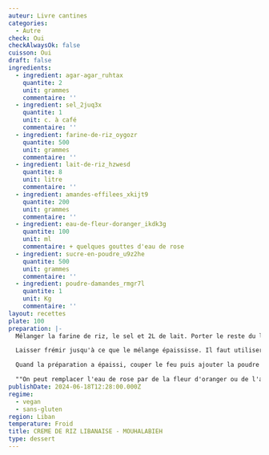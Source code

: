```yaml
---
auteur: Livre cantines
categories:
  - Autre
check: Oui
checkAlwaysOk: false
cuisson: Oui
draft: false
ingredients:
  - ingredient: agar-agar_ruhtax
    quantite: 2
    unit: grammes
    commentaire: ''
  - ingredient: sel_2juq3x
    quantite: 1
    unit: c. à café
    commentaire: ''
  - ingredient: farine-de-riz_oygozr
    quantite: 500
    unit: grammes
    commentaire: ''
  - ingredient: lait-de-riz_hzwesd
    quantite: 8
    unit: litre
    commentaire: ''
  - ingredient: amandes-effilees_xkijt9
    quantite: 200
    unit: grammes
    commentaire: ''
  - ingredient: eau-de-fleur-doranger_ikdk3g
    quantite: 100
    unit: ml
    commentaire: + quelques gouttes d'eau de rose
  - ingredient: sucre-en-poudre_u9z2he
    quantite: 500
    unit: grammes
    commentaire: ''
  - ingredient: poudre-damandes_rmgr7l
    quantite: 1
    unit: Kg
    commentaire: ''
layout: recettes
plate: 100
preparation: |-
  Mélanger la farine de riz, le sel et 2L de lait. Porter le reste du lait à ébullition. Au premier bouillon, baisser le feu. Il faut un feu large et doux. Ajouter le mélange de farine et de lait à la gamelle en remuant. Ajouter également le sucre, l'agar-agar. Remuer sans cesse.

  Laisser frémir jusqu'à ce que le mélange épaississe. Il faut utiliser une spatule en bois \[ndt: et qui pue pas l'oignon!] et bien  passer au fond (c'est un peu comme la béchamel). Si la préparation commence à accrocher parce qu'on a oublié de remuer à un moment, il ne faut pas trop racler au fond : on risque de faire des grumeaux ; dans ce cas, le mieux est de changer de gamelle.

  Quand la préparation a épaissi, couper le feu puis ajouter la poudre d'amande. Laisser tiédir puis ajouter l'eau \[florale]. Mettre en pots et laisser complètement refroidir. \[ndt: verser avec un pichet c'est carrément plus pratique qu'une louche]

  ""On peut remplacer l'eau de rose par de la fleur d'oranger ou de l'amaretto. On peut également remplacer l'eau de rose et une partie du sucre par un sirop de rose (ou une autre saveur).""
publishDate: 2024-06-18T12:28:00.000Z
regime:
  - vegan
  - sans-gluten
region: Liban
temperature: Froid
title: CREME DE RIZ LIBANAISE - MOUHALABIEH
type: dessert
---
```

